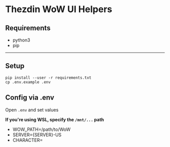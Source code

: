 # Thezdin WoW UI Helpers

## Requirements

* python3
* pip

---

## Setup

    pip install --user -r requirements.txt
    cp .env.example .env

## Config via  .env

Open `.env` and set values

**If you're using WSL, specify the `/mnt/...` path**

- WOW_PATH=/path/to/WoW
- SERVER={SERVER}-US
- CHARACTER=